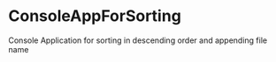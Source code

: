 # ConsoleAppForSorting
Console Application for sorting in descending order and appending file name 
